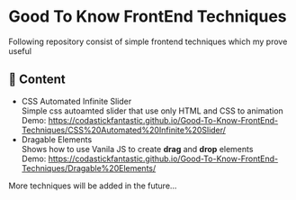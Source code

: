 # Good To Know FrontEnd Techniques
Following repository consist of simple frontend techniques which my prove useful

## :bookmark_tabs: Content
* CSS Automated Infinite Slider<br>
  Simple css autoamted slider that use only HTML and CSS to animation<br>
  Demo: https://codastickfantastic.github.io/Good-To-Know-FrontEnd-Techniques/CSS%20Automated%20Infinite%20Slider/
* Dragable Elements<br>
  Shows how to use Vanila JS to create **drag** and **drop** elements<br>
  Demo: https://codastickfantastic.github.io/Good-To-Know-FrontEnd-Techniques/Dragable%20Elements/
  
More techniques will be added in the future...
